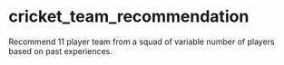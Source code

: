 # cricket_team_recommendation
Recommend 11 player team from a squad of variable number of players based on past experiences.

